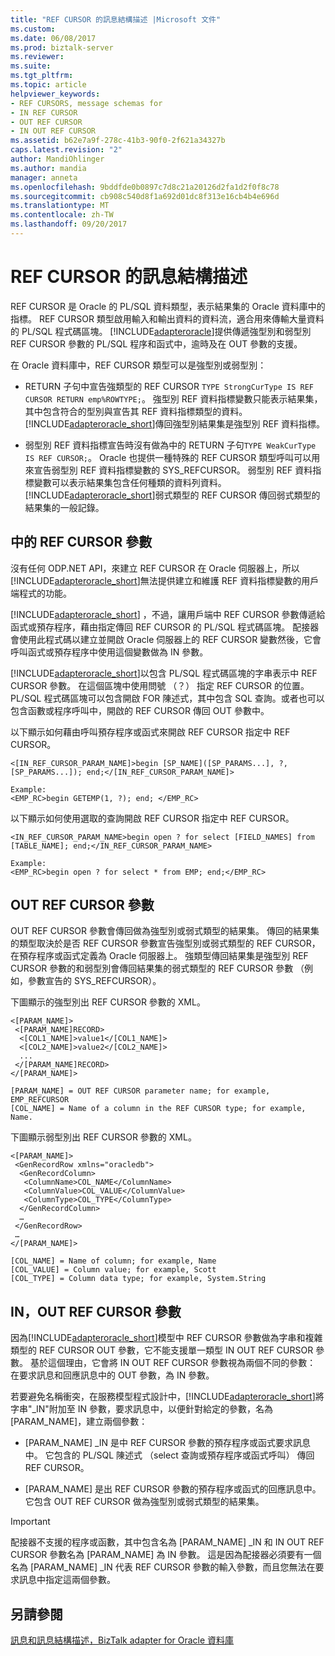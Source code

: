 ```yaml
---
title: "REF CURSOR 的訊息結構描述 |Microsoft 文件"
ms.custom: 
ms.date: 06/08/2017
ms.prod: biztalk-server
ms.reviewer: 
ms.suite: 
ms.tgt_pltfrm: 
ms.topic: article
helpviewer_keywords:
- REF CURSORS, message schemas for
- IN REF CURSOR
- OUT REF CURSOR
- IN OUT REF CURSOR
ms.assetid: b62e7a9f-278c-41b3-90f0-2f621a34327b
caps.latest.revision: "2"
author: MandiOhlinger
ms.author: mandia
manager: anneta
ms.openlocfilehash: 9bddfde0b0897c7d8c21a20126d2fa1d2f0f8c78
ms.sourcegitcommit: cb908c540d8f1a692d01dc8f313e16cb4b4e696d
ms.translationtype: MT
ms.contentlocale: zh-TW
ms.lasthandoff: 09/20/2017
---
```

# <a name="message-schemas-for-ref-cursors"></a>REF CURSOR 的訊息結構描述
REF CURSOR 是 Oracle 的 PL/SQL 資料類型，表示結果集的 Oracle 資料庫中的指標。 REF CURSOR 類型啟用輸入和輸出資料的資料流，適合用來傳輸大量資料的 PL/SQL 程式碼區塊。 [!INCLUDE[adapteroracle](../../includes/adapteroracle-md.md)]提供傳遞強型別和弱型別 REF CURSOR 參數的 PL/SQL 程序和函式中，逾時及在 OUT 參數的支援。  
  
 在 Oracle 資料庫中，REF CURSOR 類型可以是強型別或弱型別：  
  
-   RETURN 子句中宣告強類型的 REF CURSOR `TYPE StrongCurType IS REF CURSOR RETURN emp%ROWTYPE;`。 強型別 REF 資料指標變數只能表示結果集，其中包含符合的型別與宣告其 REF 資料指標類型的資料。 [!INCLUDE[adapteroracle_short](../../includes/adapteroracle-short-md.md)]傳回強型別結果集是強型別 REF 資料指標。  
  
-   弱型別 REF 資料指標宣告時沒有做為中的 RETURN 子句`TYPE WeakCurType IS REF CURSOR;`。 Oracle 也提供一種特殊的 REF CURSOR 類型呼叫可以用來宣告弱型別 REF 資料指標變數的 SYS_REFCURSOR。 弱型別 REF 資料指標變數可以表示結果集包含任何種類的資料列資料。 [!INCLUDE[adapteroracle_short](../../includes/adapteroracle-short-md.md)]弱式類型的 REF CURSOR 傳回弱式類型的結果集的一般記錄。  
  
## <a name="in-ref-cursor-parameters"></a>中的 REF CURSOR 參數  
 沒有任何 ODP.NET API，來建立 REF CURSOR 在 Oracle 伺服器上，所以[!INCLUDE[adapteroracle_short](../../includes/adapteroracle-short-md.md)]無法提供建立和維護 REF 資料指標變數的用戶端程式的功能。  
  
 [!INCLUDE[adapteroracle_short](../../includes/adapteroracle-short-md.md)] ，不過，讓用戶端中 REF CURSOR 參數傳遞給函式或預存程序，藉由指定傳回 REF CURSOR 的 PL/SQL 程式碼區塊。 配接器會使用此程式碼以建立並開啟 Oracle 伺服器上的 REF CURSOR 變數然後，它會呼叫函式或預存程序中使用這個變數做為 IN 參數。  
  
 [!INCLUDE[adapteroracle_short](../../includes/adapteroracle-short-md.md)]以包含 PL/SQL 程式碼區塊的字串表示中 REF CURSOR 參數。 在這個區塊中使用問號 （？） 指定 REF CURSOR 的位置。 PL/SQL 程式碼區塊可以包含開啟 FOR 陳述式，其中包含 SQL 查詢。或者也可以包含函數或程序呼叫中，開啟的 REF CURSOR 傳回 OUT 參數中。  
  
 以下顯示如何藉由呼叫預存程序或函式來開啟 REF CURSOR 指定中 REF CURSOR。  
  
```  
<[IN_REF_CURSOR_PARAM_NAME]>begin [SP_NAME]([SP_PARAMS...], ?, [SP_PARAMS...]); end;</[IN_REF_CURSOR_PARAM_NAME]>  
  
Example:  
<EMP_RC>begin GETEMP(1, ?); end; </EMP_RC>  
```  
  
 以下顯示如何使用選取的查詢開啟 REF CURSOR 指定中 REF CURSOR。  
  
```  
<IN_REF_CURSOR_PARAM_NAME>begin open ? for select [FIELD_NAMES] from [TABLE_NAME]; end;</IN_REF_CURSOR_PARAM_NAME>  
  
Example:  
<EMP_RC>begin open ? for select * from EMP; end;</EMP_RC>  
```  
  
## <a name="out-ref-cursor-parameters"></a>OUT REF CURSOR 參數  
 OUT REF CURSOR 參數會傳回做為強型別或弱式類型的結果集。 傳回的結果集的類型取決於是否 REF CURSOR 參數宣告強型別或弱式類型的 REF CURSOR，在預存程序或函式定義為 Oracle 伺服器上。 強類型傳回結果集是強型別 REF CURSOR 參數的和弱型別會傳回結果集的弱式類型的 REF CURSOR 參數 （例如，參數宣告的 SYS_REFCURSOR）。  
  
 下圖顯示的強型別出 REF CURSOR 參數的 XML。  
  
```  
<[PARAM_NAME]>  
 <[PARAM_NAME]RECORD>  
  <[COL1_NAME]>value1</[COL1_NAME]>  
  <[COL2_NAME]>value2</[COL2_NAME]>  
  ...  
 </[PARAM_NAME]RECORD>  
</[PARAM_NAME]>  
  
[PARAM_NAME] = OUT REF CURSOR parameter name; for example, EMP_REFCURSOR  
[COL_NAME] = Name of a column in the REF CURSOR type; for example, Name.  
```  
  
 下圖顯示弱型別出 REF CURSOR 參數的 XML。  
  
```  
<[PARAM_NAME]>  
 <GenRecordRow xmlns="oracledb">  
  <GenRecordColumn>  
   <ColumnName>COL_NAME</ColumnName>  
   <ColumnValue>COL_VALUE</ColumnValue>  
   <ColumnType>COL_TYPE</ColumnType>  
  </GenRecordColumn>  
  …  
 </GenRecordRow>  
 …  
</[PARAM_NAME]>  
  
[COL_NAME] = Name of column; for example, Name  
[COL_VALUE] = Column value; for example, Scott  
[COL_TYPE] = Column data type; for example, System.String  
```  
  
## <a name="in-out-ref-cursor-parameters"></a>IN，OUT REF CURSOR 參數  
 因為[!INCLUDE[adapteroracle_short](../../includes/adapteroracle-short-md.md)]模型中 REF CURSOR 參數做為字串和複雜類型的 REF CURSOR OUT 參數，它不能支援單一類型 IN OUT REF CURSOR 參數。 基於這個理由，它會將 IN OUT REF CURSOR 參數視為兩個不同的參數： 在要求訊息和回應訊息中的 OUT 參數，為 IN 參數。  
  
 若要避免名稱衝突，在服務模型程式設計中，[!INCLUDE[adapteroracle_short](../../includes/adapteroracle-short-md.md)]將字串"_IN"附加至 IN 參數，要求訊息中，以便針對給定的參數，名為 [PARAM_NAME]，建立兩個參數：  
  
-   [PARAM_NAME] _IN 是中 REF CURSOR 參數的預存程序或函式要求訊息中。 它包含的 PL/SQL 陳述式 （select 查詢或預存程序或函式呼叫） 傳回 REF CURSOR。  
  
-   [PARAM_NAME] 是出 REF CURSOR 參數的預存程序或函式的回應訊息中。 它包含 OUT REF CURSOR 做為強型別或弱式類型的結果集。  
  
> [!IMPORTANT]
>  配接器不支援的程序或函數，其中包含名為 [PARAM_NAME] _IN 和 IN OUT REF CURSOR 參數名為 [PARAM_NAME] 為 IN 參數。 這是因為配接器必須要有一個名為 [PARAM_NAME] _IN 代表 REF CURSOR 參數的輸入參數，而且您無法在要求訊息中指定這兩個參數。  
  
## <a name="see-also"></a>另請參閱  
 [訊息和訊息結構描述，BizTalk adapter for Oracle 資料庫](../../adapters-and-accelerators/adapter-oracle-database/messages-and-message-schemas-for-biztalk-adapter-for-oracle-database.md)